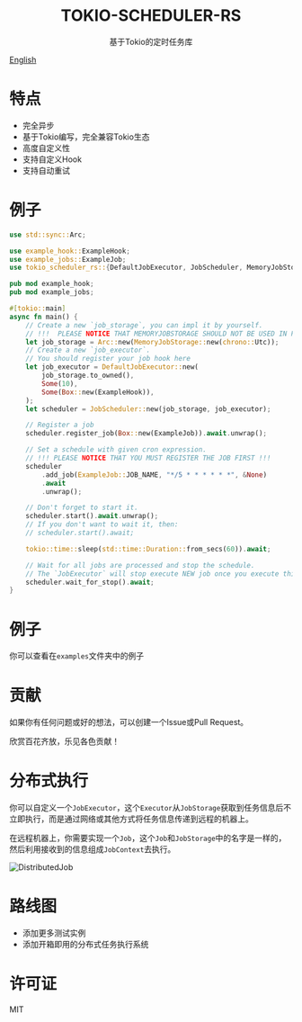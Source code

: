 <div style="text-align: center"><h1>TOKIO-SCHEDULER-RS</h1></div>

<div style="text-align: center">基于Tokio的定时任务库</div>

<a href="README.MD">English</a>

# 特点
* 完全异步
* 基于Tokio编写，完全兼容Tokio生态
* 高度自定义性
* 支持自定义Hook
* 支持自动重试

# 例子
```rust
use std::sync::Arc;

use example_hook::ExampleHook;
use example_jobs::ExampleJob;
use tokio_scheduler_rs::{DefaultJobExecutor, JobScheduler, MemoryJobStorage};

pub mod example_hook;
pub mod example_jobs;

#[tokio::main]
async fn main() {
    // Create a new `job_storage`, you can impl it by yourself.
    // !!!  PLEASE NOTICE THAT MEMORYJOBSTORAGE SHOULD NOT BE USED IN PRODUCTION  !!!
    let job_storage = Arc::new(MemoryJobStorage::new(chrono::Utc));
    // Create a new `job_executor`.
    // You should register your job hook here
    let job_executor = DefaultJobExecutor::new(
        job_storage.to_owned(),
        Some(10),
        Some(Box::new(ExampleHook)),
    );
    let scheduler = JobScheduler::new(job_storage, job_executor);

    // Register a job
    scheduler.register_job(Box::new(ExampleJob)).await.unwrap();

    // Set a schedule with given cron expression.
    // !!! PLEASE NOTICE THAT YOU MUST REGISTER THE JOB FIRST !!!
    scheduler
        .add_job(ExampleJob::JOB_NAME, "*/5 * * * * * *", &None)
        .await
        .unwrap();

    // Don't forget to start it.
    scheduler.start().await.unwrap();
    // If you don't want to wait it, then:
    // scheduler.start().await;

    tokio::time::sleep(std::time::Duration::from_secs(60)).await;

    // Wait for all jobs are processed and stop the schedule.
    // The `JobExecutor` will stop execute NEW job once you execute this.
    scheduler.wait_for_stop().await;
}
```

# 例子
你可以查看在`examples`文件夹中的例子

# 贡献
如果你有任何问题或好的想法，可以创建一个Issue或Pull Request。

欣赏百花齐放，乐见各色贡献！

# 分布式执行
你可以自定义一个`JobExecutor`，这个`Executor`从`JobStorage`获取到任务信息后不立即执行，而是通过网络或其他方式将任务信息传递到远程的机器上。

在远程机器上，你需要实现一个`Job`，这个`Job`和`JobStorage`中的名字是一样的，然后利用接收到的信息组成`JobContext`去执行。

![DistributedJob]("assets/DistributedJob.svg" "Distributed Job Execution")

# 路线图
* 添加更多测试实例
* 添加开箱即用的分布式任务执行系统

# 许可证
MIT